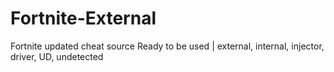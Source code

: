 # Fortnite-External
Fortnite updated cheat source Ready to be used | external, internal, injector, driver, UD, undetected 
